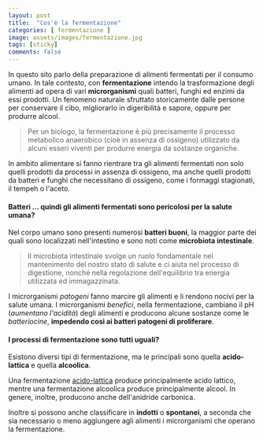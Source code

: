 ```yaml
---
layout: post
title:  "Cos'è la fermentazione"
categories: [ fermentazione ]
image: assets/images/fermentazione.jpg
tags: [sticky]
comments: false
---
```


In questo sito parlo della preparazione di alimenti fermentati per il consumo umano. In tale contesto, con **fermentazione** intendo la trasformazione degli alimenti ad opera di vari **microrganismi** quali batteri, funghi ed enzimi da essi prodotti. Un fenomeno naturale sfruttato storicamente dalle persone per conservare il cibo, migliorarlo in digeribilità e sapore, oppure per produrre alcool.

> Per un biologo, la fermentazione è più precisamente il processo metabolico anaerobico (cioè in assenza di ossigeno) utilizzato da alcuni esseri viventi per produrre energia da sostanze organiche.

In ambito alimentare si fanno rientrare tra gli alimenti fermentati non solo quelli prodotti da processi in assenza di ossigeno, ma anche quelli prodotti da batteri e funghi che necessitano di ossigeno, come i formaggi stagionati, il tempeh o l'aceto.

#### Batteri ... quindi gli alimenti fermentati sono pericolosi per la salute umana?

Nel corpo umano sono presenti numerosi **batteri buoni**, la maggior parte dei quali sono localizzati nell'intestino e sono noti come **microbiota intestinale**.

> Il microbiota intestinale svolge un ruolo fondamentale nel mantenimento del nostro stato di salute e ci aiuta nel processo di digestione, nonché nella regolazione dell'equilibrio tra energia utilizzata ed immagazzinata.

I microrganismi _patogeni_ fanno marcire gli alimenti e li rendono nocivi per la salute umana. I microrganismi _benefici_, nella fermentazione, cambiano il pH (_aumentano l'acidità_) degli alimenti e producono alcune sostanze come le _batteriocine_, **impedendo così ai batteri patogeni di proliferare**. 

#### I processi di fermentazione sono tutti uguali?

Esistono diversi tipi di fermentazione, ma le principali sono quella **acido-lattica** e quella **alcoolica**.

Una fermentazione [acido-lattica](../fermentazione-acido-lattica) produce principalmente acido lattico, mentre una fermentazione alcoolica produce principalmente alcool. In genere, inoltre, producono anche dell'anidride carbonica.

Inoltre si possono anche classificare in **indotti** o **spontanei**, a seconda che sia necessario o meno aggiungere agli alimenti i microrganismi che operano la fermentazione.
